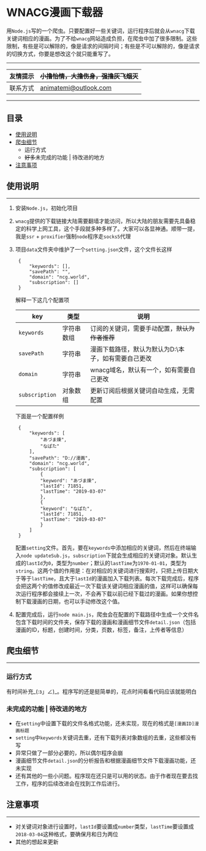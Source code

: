 WNACG漫画下载器
===========================
用`Node.js`写的一个爬虫。只要配置好一些关键词，运行程序后就会从`wnacg`下载关键词相应的漫画。为了不给`wnacg`网站造成负担，在爬虫中加了很多限制。这些限制，有些是可以解除的，像是请求的间隔时间；有些是不可以解除的，像是请求的切换方式，你要是想改这个就只能重写了。
****	
|友情提示|~~小撸怡情，大撸伤身，强撸灰飞烟灭~~
|---|---
|联系方式|animatemi@outlook.com


****
## 目录
* [使用说明](#使用说明)
* [爬虫细节](#爬虫细节)
    * 运行方式
    * ~~好多~~未完成的功能 | 待改进的地方
* [注意事项](#注意事项)

## 使用说明
-----------
1. 安装`Node.js`，初始化项目
2. `wnacg`提供的下载链接大陆需要翻墙才能访问，所以大陆的朋友需要先具备稳定的科学上网工具，这个手段就多种多样了。大家可以各显神通。顺带一提，我是`ssr` + `proxifier`强制`node`程序走`socks5`代理
3. 项目`data`文件夹中维护了一个`setting.json`文件，这个文件长这样

        {
            "keywords": [],
            "savePath": "",
            "domain": "ncg.world",
            "subscription": []
        }

    解释一下这几个配置项

    |key|类型|说明|
    |----|----|----|
    |`keywords`|字符串数组|订阅的关键词，需要手动配置，~~默认为作者推荐~~|
    |`savePath`|字符串|漫画下载路径，默认为默认为D:\本子，如有需要自己更改|
    |`domain`|字符串|wnacg域名，默认有一个，如有需要自己更改|
    |`subscription`|对象数组|更新订阅后根据关键词自动生成，无需配置|

    下面是一个配置样例

        {
            "keywords": [
                "あづま煉",
                "なぱた"
            ],
            "savePath": "D://漫画",
            "domain": "ncg.world",
            "subscription": [
                {
                "keyword": "あづま煉",
                "lastId": 71851,
                "lastTime": "2019-03-07"
                },
                {
                "keyword": "なぱた",
                "lastId": 71851,
                "lastTime": "2019-03-07"
                }
            ]
        }

    配置`setting`文件。首先，要在`keywords`中添加相应的关键词，然后在终端输入`node updateSub.js`，`subscription`下就会生成相应的关键词对象。默认生成的`lastId`为`0`，类型为`number`；默认的`lastTime`为`1970-01-01`，类型为`string`。这两个值的作用是：在对相应的关键词进行搜索时，只把上传日期大于等于`lastTime`，且大于`lastId`的漫画加入下载列表。每次下载完成后，程序会把这两个的值修改成最近一次下载该关键词相应漫画的值，这样可以确保每次运行程序都会接续上一次，不会再下载以前已经下载过的漫画。如果你想控制下载漫画的日期，也可以手动修改这个值。
4. 配置完成后，运行`node main.js`，爬虫会在配置的下载路径中生成一个文件名包含下载时间的文件夹，保存下载的漫画和漫画细节文件`detail.json`（包括漫画的ID，标题，创建时间，分类，页数，标签，备注，上传者等信息）

## 爬虫细节
-----------
### **运行方式**

有时间补充_(:з」∠)_。程序写的还是挺简单的，花点时间看看代码应该就能明白

### **未完成的功能 | 待改进的地方**

- 在`setting`中设置下载的文件名格式功能，还未实现，现在的格式是`[漫画ID]漫画标题`
- `setting`中`keywords`关键词去重，还有下载列表对象数组的去重，这些都没有写
- 异常只做了一部分必要的，所以偶尔程序会崩
- 漫画细节文件`detail.json`的分析报告和根据漫画细节文件下载漫画功能，还未实现
- 还有其他的一些小问题。程序现在还只是可以用的状态。由于作者现在要去找工作，程序的后续改进会在找到工作后进行。

## 注意事项
-----------
- 对关键词对象进行设置时，`lastId`要设置成`number`类型，`lastTime`要设置成`2018-03-04`这种格式，要确保月和日为两位
- 其他的想起来更新